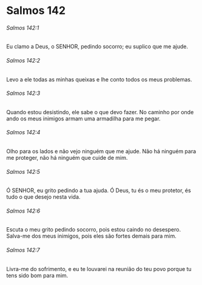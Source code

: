 # Salmos 142

###### Salmos 142:1

Eu clamo a Deus, o SENHOR, pedindo socorro; eu suplico que me ajude.

###### Salmos 142:2

Levo a ele todas as minhas queixas e lhe conto todos os meus problemas.

###### Salmos 142:3

Quando estou desistindo, ele sabe o que devo fazer. No caminho por onde ando os meus inimigos armam uma armadilha para me pegar.

###### Salmos 142:4

Olho para os lados e não vejo ninguém que me ajude. Não há ninguém para me proteger, não há ninguém que cuide de mim.

###### Salmos 142:5

Ó SENHOR, eu grito pedindo a tua ajuda. Ó Deus, tu és o meu protetor, és tudo o que desejo nesta vida.

###### Salmos 142:6

Escuta o meu grito pedindo socorro, pois estou caindo no desespero. Salva-me dos meus inimigos, pois eles são fortes demais para mim.

###### Salmos 142:7

Livra-me do sofrimento, e eu te louvarei na reunião do teu povo porque tu tens sido bom para mim.

